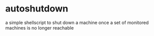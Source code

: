 autoshutdown
============

a simple shellscript to shut down a machine once a set of monitored machines is no longer reachable
